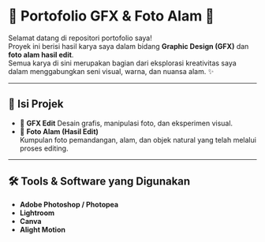# 🌿 Portofolio GFX & Foto Alam 🌄

Selamat datang di repositori portofolio saya!  
Proyek ini berisi hasil karya saya dalam bidang **Graphic Design (GFX)** dan **foto alam hasil edit**.  
Semua karya di sini merupakan bagian dari eksplorasi kreativitas saya dalam menggabungkan seni visual, warna, dan nuansa alam. ✨  

---

## 📂 Isi Projek
- 🎨 **GFX Edit** 
  Desain grafis, manipulasi foto, dan eksperimen visual.  
- 🌲 **Foto Alam (Hasil Edit)**  
  Kumpulan foto pemandangan, alam, dan objek natural yang telah melalui proses editing.

---

## 🛠️ Tools & Software yang Digunakan
- **Adobe Photoshop / Photopea**
- **Lightroom**
- **Canva**
- **Alight Motion**
